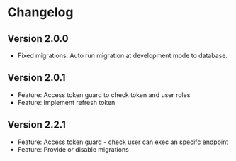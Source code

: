 # Changelog
## Version 2.0.0
- Fixed migrations: Auto run migration at development mode to database.
## Version 2.0.1
- Feature: Access token guard to check token and user roles
- Feature: Implement refresh token

## Version 2.2.1
- Feature: Access token guard - check user can exec an specifc endpoint
- Feature: Provide or disable migrations
